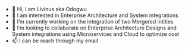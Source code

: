 - 👋 Hi, I am Livinus aka Odogwu 
- 👀 I am interested in Enterprise Architecture and System integrations
- 🌱 I’m currently working on the integration of two Mergered intities  
- 💞️ I’m looking to collaborate on Enterprise Architecture Designs and System integrations using Microservices and  Cloud to optimize cost
- 📫 I can be reach through my email 

<!---
livinusc/livinusc is a ✨ special ✨ repository because its `README.md` (this file) appears on your GitHub profile.
You can click the Preview link to take a look at your changes.
--->
